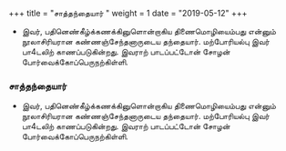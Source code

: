 ﻿+++
title = "சாத்தந்தையார்  "
weight = 1
date = "2019-05-12"
+++


- இவர், பதினெண்கீழ்க்கணக்கினுளொன்றாகிய  திணைமொழியைம்பது என்னும் நூலாசிரியரான கண்ணஞ்சேந்தனாருடைய தந்தையார். மற்போரியல்பு இவர் பா4டலிற் காணப்படுகின்றது. இவராற் பாடப்பட்டோன் சோழன் போர்வைக்கோப்பெருநற்கிள்ளி. 
  
### சாத்தந்தையார்  
- இவர், பதினெண்கீழ்க்கணக்கினுளொன்றாகிய  திணைமொழியைம்பது என்னும் நூலாசிரியரான கண்ணஞ்சேந்தனாருடைய தந்தையார். மற்போரியல்பு இவர் பா4டலிற் காணப்படுகின்றது. இவராற் பாடப்பட்டோன் சோழன் போர்வைக்கோப்பெருநற்கிள்ளி. 
